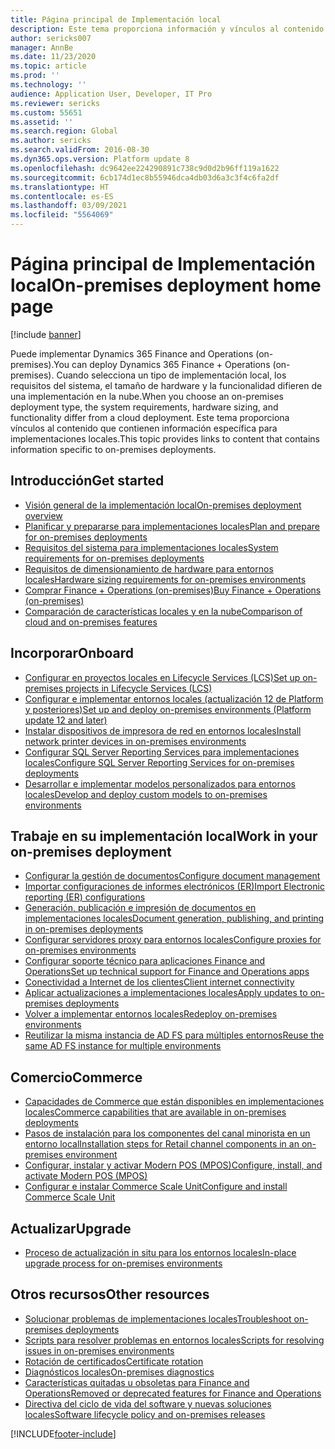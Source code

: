 ```yaml
---
title: Página principal de Implementación local
description: Este tema proporciona información y vínculos al contenido acerca de implementaciones locales.
author: sericks007
manager: AnnBe
ms.date: 11/23/2020
ms.topic: article
ms.prod: ''
ms.technology: ''
audience: Application User, Developer, IT Pro
ms.reviewer: sericks
ms.custom: 55651
ms.assetid: ''
ms.search.region: Global
ms.author: sericks
ms.search.validFrom: 2016-08-30
ms.dyn365.ops.version: Platform update 8
ms.openlocfilehash: dc9642ee224290891c738c9d0d2b96ff119a1622
ms.sourcegitcommit: 6cb174d1ec8b55946dca4db03d6a3c3f4c6fa2df
ms.translationtype: HT
ms.contentlocale: es-ES
ms.lasthandoff: 03/09/2021
ms.locfileid: "5564069"
---
```

# <a name="on-premises-deployment-home-page"></a><span data-ttu-id="c8f76-103">Página principal de Implementación local</span><span class="sxs-lookup"><span data-stu-id="c8f76-103">On-premises deployment home page</span></span>

[!include [banner](../includes/banner.md)]

<span data-ttu-id="c8f76-104">Puede implementar Dynamics 365 Finance and Operations (on-premises).</span><span class="sxs-lookup"><span data-stu-id="c8f76-104">You can deploy Dynamics 365 Finance + Operations (on-premises).</span></span> <span data-ttu-id="c8f76-105">Cuando selecciona un tipo de implementación local, los requisitos del sistema, el tamaño de hardware y la funcionalidad difieren de una implementación en la nube.</span><span class="sxs-lookup"><span data-stu-id="c8f76-105">When you choose an on-premises deployment type, the system requirements, hardware sizing, and functionality differ from a cloud deployment.</span></span> <span data-ttu-id="c8f76-106">Este tema proporciona vínculos al contenido que contienen información específica para implementaciones locales.</span><span class="sxs-lookup"><span data-stu-id="c8f76-106">This topic provides links to content that contains information specific to on-premises deployments.</span></span>

## <a name="get-started"></a><span data-ttu-id="c8f76-107">Introducción</span><span class="sxs-lookup"><span data-stu-id="c8f76-107">Get started</span></span>
- [<span data-ttu-id="c8f76-108">Visión general de la implementación local</span><span class="sxs-lookup"><span data-stu-id="c8f76-108">On-premises deployment overview</span></span>](on-premises-overview.md)
- [<span data-ttu-id="c8f76-109">Planificar y prepararse para implementaciones locales</span><span class="sxs-lookup"><span data-stu-id="c8f76-109">Plan and prepare for on-premises deployments</span></span>](plan-onprem-deployment.md)
- [<span data-ttu-id="c8f76-110">Requisitos del sistema para implementaciones locales</span><span class="sxs-lookup"><span data-stu-id="c8f76-110">System requirements for on-premises deployments</span></span>](../../fin-ops/get-started/system-requirements-on-prem.md)
- [<span data-ttu-id="c8f76-111">Requisitos de dimensionamiento de hardware para entornos locales</span><span class="sxs-lookup"><span data-stu-id="c8f76-111">Hardware sizing requirements for on-premises environments</span></span>](../../fin-ops/get-started/hardware-sizing-on-premises-environments.md)
- [<span data-ttu-id="c8f76-112">Comprar Finance + Operations (on-premises)</span><span class="sxs-lookup"><span data-stu-id="c8f76-112">Buy Finance + Operations (on-premises)</span></span>](../../fin-ops/get-started/purchase-on-premises.md)
- [<span data-ttu-id="c8f76-113">Comparación de características locales y en la nube</span><span class="sxs-lookup"><span data-stu-id="c8f76-113">Comparison of cloud and on-premises features</span></span>](../../fin-ops/get-started/cloud-prem-comparison.md)

## <a name="onboard"></a><span data-ttu-id="c8f76-114">Incorporar</span><span class="sxs-lookup"><span data-stu-id="c8f76-114">Onboard</span></span>
- [<span data-ttu-id="c8f76-115">Configurar en proyectos locales en Lifecycle Services (LCS)</span><span class="sxs-lookup"><span data-stu-id="c8f76-115">Set up on-premises projects in Lifecycle Services (LCS)</span></span>](../lifecycle-services/lbd-create-lcs-on-prem-project.md)
- [<span data-ttu-id="c8f76-116">Configurar e implementar entornos locales (actualización 12 de Platform y posteriores)</span><span class="sxs-lookup"><span data-stu-id="c8f76-116">Set up and deploy on-premises environments (Platform update 12 and later)</span></span>](setup-deploy-on-premises-pu12.md)
- [<span data-ttu-id="c8f76-117">Instalar dispositivos de impresora de red en entornos locales</span><span class="sxs-lookup"><span data-stu-id="c8f76-117">Install network printer devices in on-premises environments</span></span>](../analytics/install-network-printer-onprem.md)
- [<span data-ttu-id="c8f76-118">Configurar SQL Server Reporting Services para implementaciones locales</span><span class="sxs-lookup"><span data-stu-id="c8f76-118">Configure SQL Server Reporting Services for on-premises deployments</span></span>](../analytics/configure-ssrs-on-premises.md)
- [<span data-ttu-id="c8f76-119">Desarrollar e implementar modelos personalizados para entornos locales</span><span class="sxs-lookup"><span data-stu-id="c8f76-119">Develop and deploy custom models to on-premises environments</span></span>](develop-deploy-custom-models-on-premises.md)

## <a name="work-in-your-on-premises-deployment"></a><span data-ttu-id="c8f76-120">Trabaje en su implementación local</span><span class="sxs-lookup"><span data-stu-id="c8f76-120">Work in your on-premises deployment</span></span>
- [<span data-ttu-id="c8f76-121">Configurar la gestión de documentos</span><span class="sxs-lookup"><span data-stu-id="c8f76-121">Configure document management</span></span>](../../fin-ops/organization-administration/configure-document-management.md)
- [<span data-ttu-id="c8f76-122">Importar configuraciones de informes electrónicos (ER)</span><span class="sxs-lookup"><span data-stu-id="c8f76-122">Import Electronic reporting (ER) configurations</span></span>](../analytics/electronic-reporting-import-ger-configurations.md)
- [<span data-ttu-id="c8f76-123">Generación, publicación e impresión de documentos en implementaciones locales</span><span class="sxs-lookup"><span data-stu-id="c8f76-123">Document generation, publishing, and printing in on-premises deployments</span></span>](../analytics/printing-capabilities-on-premises.md)
- [<span data-ttu-id="c8f76-124">Configurar servidores proxy para entornos locales</span><span class="sxs-lookup"><span data-stu-id="c8f76-124">Configure proxies for on-premises environments</span></span>](onprem-reverseproxy.md)
- [<span data-ttu-id="c8f76-125">Configurar soporte técnico para aplicaciones Finance and Operations</span><span class="sxs-lookup"><span data-stu-id="c8f76-125">Set up technical support for Finance and Operations apps</span></span>](../lifecycle-services/support-experience.md)
- [<span data-ttu-id="c8f76-126">Conectividad a Internet de los clientes</span><span class="sxs-lookup"><span data-stu-id="c8f76-126">Client internet connectivity</span></span>](../user-interface/client-disconnected.md)
- [<span data-ttu-id="c8f76-127">Aplicar actualizaciones a implementaciones locales</span><span class="sxs-lookup"><span data-stu-id="c8f76-127">Apply updates to on-premises deployments</span></span>](apply-updates-on-premises.md)
- [<span data-ttu-id="c8f76-128">Volver a implementar entornos locales</span><span class="sxs-lookup"><span data-stu-id="c8f76-128">Redeploy on-premises environments</span></span>](redeploy-on-prem.md)
- [<span data-ttu-id="c8f76-129">Reutilizar la misma instancia de AD FS para múltiples entornos</span><span class="sxs-lookup"><span data-stu-id="c8f76-129">Reuse the same AD FS instance for multiple environments</span></span>](onprem-reuseadfs.md)

## <a name="commerce"></a><span data-ttu-id="c8f76-130">Comercio</span><span class="sxs-lookup"><span data-stu-id="c8f76-130">Commerce</span></span>
- [<span data-ttu-id="c8f76-131">Capacidades de Commerce que están disponibles en implementaciones locales</span><span class="sxs-lookup"><span data-stu-id="c8f76-131">Commerce capabilities that are available in on-premises deployments</span></span>](../../../retail/retail-onprem.md)
- [<span data-ttu-id="c8f76-132">Pasos de instalación para los componentes del canal minorista en un entorno local</span><span class="sxs-lookup"><span data-stu-id="c8f76-132">Installation steps for Retail channel components in an on-premises environment</span></span>](deploy-retail-onprem.md)
- [<span data-ttu-id="c8f76-133">Configurar, instalar y activar Modern POS (MPOS)</span><span class="sxs-lookup"><span data-stu-id="c8f76-133">Configure, install, and activate Modern POS (MPOS)</span></span>](../../../retail/retail-modern-pos-device-activation.md)
- [<span data-ttu-id="c8f76-134">Configurar e instalar Commerce Scale Unit</span><span class="sxs-lookup"><span data-stu-id="c8f76-134">Configure and install Commerce Scale Unit</span></span>](../../../retail/dev-itpro/retail-store-scale-unit-configuration-installation.md)

## <a name="upgrade"></a><span data-ttu-id="c8f76-135">Actualizar</span><span class="sxs-lookup"><span data-stu-id="c8f76-135">Upgrade</span></span>
- [<span data-ttu-id="c8f76-136">Proceso de actualización in situ para los entornos locales</span><span class="sxs-lookup"><span data-stu-id="c8f76-136">In-place upgrade process for on-premises environments</span></span>](../migration-upgrade/on-prem-upgrade.md)

## <a name="other-resources"></a><span data-ttu-id="c8f76-137">Otros recursos</span><span class="sxs-lookup"><span data-stu-id="c8f76-137">Other resources</span></span>
- [<span data-ttu-id="c8f76-138">Solucionar problemas de implementaciones locales</span><span class="sxs-lookup"><span data-stu-id="c8f76-138">Troubleshoot on-premises deployments</span></span>](troubleshoot-on-prem.md)
- [<span data-ttu-id="c8f76-139">Scripts para resolver problemas en entornos locales</span><span class="sxs-lookup"><span data-stu-id="c8f76-139">Scripts for resolving issues in on-premises environments</span></span>](onprem-tsg-implementations.md)
- [<span data-ttu-id="c8f76-140">Rotación de certificados</span><span class="sxs-lookup"><span data-stu-id="c8f76-140">Certificate rotation</span></span>](certificate-rotation-on-prem.md)
- [<span data-ttu-id="c8f76-141">Diagnósticos locales</span><span class="sxs-lookup"><span data-stu-id="c8f76-141">On-premises diagnostics</span></span>](on-premises-diagnostics.md)
- [<span data-ttu-id="c8f76-142">Características quitadas u obsoletas para Finance and Operations</span><span class="sxs-lookup"><span data-stu-id="c8f76-142">Removed or deprecated features for Finance and Operations</span></span>](../migration-upgrade/deprecated-features.md)
- [<span data-ttu-id="c8f76-143">Directiva del ciclo de vida del software y nuevas soluciones locales</span><span class="sxs-lookup"><span data-stu-id="c8f76-143">Software lifecycle policy and on-premises releases</span></span>](../migration-upgrade/on-prem-version-update-policy.md)
 


[!INCLUDE[footer-include](../../../includes/footer-banner.md)]